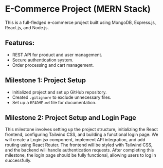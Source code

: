 # E-Commerce Project (MERN Stack)
This is a full-fledged e-commerce project built using MongoDB, Express.js, React.js, and Node.js.

## Features:
- REST API for product and user management.
- Secure authentication system.
- Order processing and cart management.

## Milestone 1: Project Setup
- Initialized project and set up GitHub repository.
- Created `.gitignore` to exclude unnecessary files.
- Set up a `README.md` file for documentation.

## Milestone 2: Project Setup and Login Page

This milestone involves setting up the project structure, initializing the React frontend, configuring Tailwind CSS, and building a functional login page. We will create a Login.jsx component, implement API integration, and add routing using React Router. The frontend will be styled with Tailwind CSS, and the backend will handle authentication requests. After completing this milestone, the login page should be fully functional, allowing users to log in successfully. 